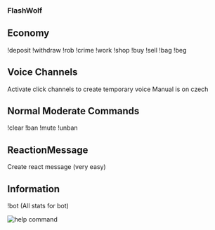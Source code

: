 ### FlashWolf

## Economy
!deposit
!withdraw
!rob
!crime
!work
!shop
!buy
!sell
!bag
!beg


## Voice Channels
Activate click channels to create temporary voice
Manual is on czech

## Normal Moderate Commands
!clear
!ban
!mute
!unban


## ReactionMessage
Create react message (very easy)

## Information
!bot (All stats for bot)

![help command](https://upload.hicoria.com/files/anM7m9Rh.png)
